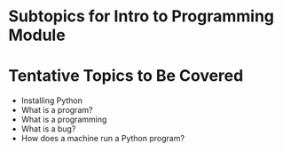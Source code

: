 # Subtopics for Intro to Programming Module

# Tentative Topics to Be Covered

* Installing Python
* What is a program?
* What is a programming 
* What is a bug?
* How does a machine run a Python program?

